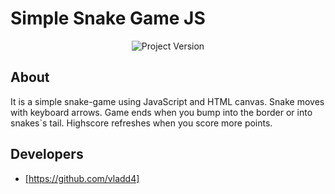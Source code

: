 # Simple Snake Game JS
<p align="center">
    <img src="https://img.shields.io/badge/Project%20Version-1.0.0-green" alt="Project Version">
</p>

## About
It is a simple snake-game using JavaScript and HTML canvas. Snake moves with keyboard arrows. Game ends when you bump into the border or into snakes`s tail. Highscore refreshes when you score more points.

## Developers
- [https://github.com/vladd4]
